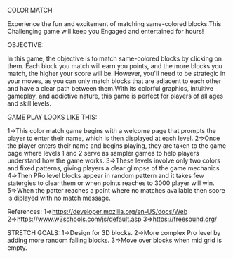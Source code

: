 COLOR MATCH

Experience the fun and excitement of matching same-colored blocks.This Challenging game will keep you Engaged and entertained for hours!

OBJECTIVE:

In this game, the objective is to match same-colored blocks by clicking on them. Each block you match will earn you points, and the more blocks you match, the higher your score will be. However, you'll need to be strategic in your moves, as you can only match blocks that are adjacent to each other and have a clear path between them.With its colorful graphics, intuitive gameplay, and addictive nature, this game is perfect for players of all ages and skill levels.


GAME PLAY LOOKS LIKE THIS:

1=>This color match game begins with a welcome page that prompts the player to enter their name, which is then displayed at each level. 
2=>Once the player enters their name and begins playing, they are taken to the game page where levels 1 and 2 serve as sampler games to help players understand how the game works.
3=>These levels involve only two colors and fixed patterns, giving players a clear glimpse of the game mechanics. 
4=>Then PRo level blocks appear in random pattern and it takes few statergies to clear them or when points reaches to 3000 player will win.
5=>When the patter reaches a point where no matches available then score is diplayed with no match message.

References:
1=>https://developer.mozilla.org/en-US/docs/Web
2=>https://www.w3schools.com/js/default.asp
3=>https://freesound.org/

STRETCH GOALS:
1=>Design for 3D blocks.
2=>More complex Pro level by adding more random falling blocks.
3=>Move over blocks when mid grid is empty.





